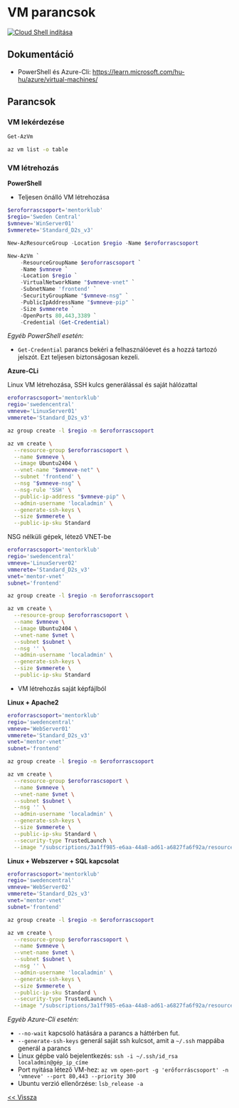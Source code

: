 # VM parancsok

[![Cloud Shell indítása](https://learn.microsoft.com/azure/cloud-shell/media/embed-cloud-shell/launch-cloud-shell-1.png)](https://shell.azure.com)
## Dokumentáció

- PowerShell és Azure-Cli: https://learn.microsoft.com/hu-hu/azure/virtual-machines/

## Parancsok

### VM lekérdezése

```powershell
Get-AzVm
```

```bash
az vm list -o table
```

### VM létrehozás

**PowerShell**

- Teljesen önálló VM létrehozása

```powershell
$eroforrascsoport='mentorklub'
$regio='Sweden Central'
$vmneve='WinServer01'
$vmmerete='Standard_D2s_v3'
```

```powershell
New-AzResourceGroup -Location $regio -Name $eroforrascsoport
```

```powershell
New-AzVm `
    -ResourceGroupName $eroforrascsoport `
    -Name $vmneve `
    -Location $regio `
    -VirtualNetworkName "$vmneve-vnet" `
    -SubnetName 'frontend' `
    -SecurityGroupName "$vmneve-nsg" `
    -PublicIpAddressName "$vmneve-pip" `
    -Size $vmmerete `
    -OpenPorts 80,443,3389 `
    -Credential (Get-Credential)
```

_Egyéb PowerShell esetén:_
- `Get-Credential` parancs bekéri a felhasználóevet és a hozzá tartozó jelszót. Ezt teljesen biztonságosan kezeli.

**Azure-CLi**

Linux VM létrehozása, SSH kulcs generálással és saját hálózattal

```bash
eroforrascsoport='mentorklub'
regio='swedencentral'
vmneve='LinuxServer01'
vmmerete='Standard_D2s_v3'
```

```bash
az group create -l $regio -n $eroforrascsoport
```


```bash
az vm create \
  --resource-group $eroforrascsoport \
  --name $vmneve \
  --image Ubuntu2404 \
  --vnet-name "$vmneve-net" \
  --subnet 'frontend' \
  --nsg "$vmneve-nsg" \
  --nsg-rule 'SSH' \
  --public-ip-address "$vmneve-pip" \
  --admin-username 'localadmin' \
  --generate-ssh-keys \
  --size $vmmerete \
  --public-ip-sku Standard
```

NSG nélküli gépek, létező VNET-be

```bash
eroforrascsoport='mentorklub'
regio='swedencentral'
vmneve='LinuxServer02'
vmmerete='Standard_D2s_v3'
vnet='mentor-vnet'
subnet='frontend'
```

```bash
az group create -l $regio -n $eroforrascsoport
```

```bash
az vm create \
  --resource-group $eroforrascsoport \
  --name $vmneve \
  --image Ubuntu2404 \
  --vnet-name $vnet \
  --subnet $subnet \
  --nsg '' \
  --admin-username 'localadmin' \
  --generate-ssh-keys \
  --size $vmmerete \
  --public-ip-sku Standard
```


- VM létrehozás saját képfájlból

**Linux + Apache2**

```bash
eroforrascsoport='mentorklub'
regio='swedencentral'
vmneve='WebServer01'
vmmerete='Standard_D2s_v3'
vnet='mentor-vnet'
subnet='frontend'
```

```bash
az group create -l $regio -n $eroforrascsoport
```

```bash
az vm create \
  --resource-group $eroforrascsoport \
  --name $vmneve \
  --vnet-name $vnet \
  --subnet $subnet \
  --nsg '' \
  --admin-username 'localadmin' \
  --generate-ssh-keys \
  --size $vmmerete \
  --public-ip-sku Standard \
  --security-type TrustedLaunch \
  --image "/subscriptions/3a1ff985-e6aa-44a8-ad61-a6827fa6f92a/resourceGroups/mentorklub/providers/Microsoft.Compute/galleries/MentorKlub/images/Ubuntu24-Apache2-TesztOldal/versions/2024.10.15"
```

**Linux + Webszerver + SQL kapcsolat**

```bash
eroforrascsoport='mentorklub'
regio='swedencentral'
vmneve='WebServer02'
vmmerete='Standard_D2s_v3'
vnet='mentor-vnet'
subnet='frontend'
```

```bash
az group create -l $regio -n $eroforrascsoport
```

```bash
az vm create \
  --resource-group $eroforrascsoport \
  --name $vmneve \
  --vnet-name $vnet \
  --subnet $subnet \
  --nsg '' \
  --admin-username 'localadmin' \
  --generate-ssh-keys \
  --size $vmmerete \
  --public-ip-sku Standard \
  --security-type TrustedLaunch \
  --image "/subscriptions/3a1ff985-e6aa-44a8-ad61-a6827fa6f92a/resourceGroups/mentorklub/providers/Microsoft.Compute/galleries/MentorKlub/images/Ubuntu24-WebApp-SQL-Kapcsolat/versions/2024.10.15"
```


_Egyéb Azure-Cli esetén:_

- `--no-wait` kapcsoló hatására a parancs a háttérben fut.
- `--generate-ssh-keys` generál saját ssh kulcsot, amit a `~/.ssh` mappába generál a parancs
- Linux gépbe való bejelentkezés: `ssh -i ~/.ssh/id_rsa localadmin@gép_ip_címe`
- Port nyitása létező VM-hez: `az vm open-port -g 'erőforráscsoport' -n 'vmneve' --port 80,443 --priority 300`
- Ubuntu verzió ellenőrzése: `lsb_release -a`

[<< Vissza](README.md)
